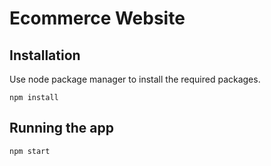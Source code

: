
# Ecommerce Website

## Installation

Use node package manager to install the required packages.

```
npm install
```

## Running the app

```
npm start
```
